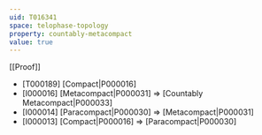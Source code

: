 ```yaml
---
uid: T016341
space: telophase-topology
property: countably-metacompact
value: true
---
```

[[Proof]]

* [T000189] [Compact|P000016]
* [I000016] [Metacompact|P000031] => [Countably Metacompact|P000033]
* [I000014] [Paracompact|P000030] => [Metacompact|P000031]
* [I000013] [Compact|P000016] => [Paracompact|P000030]

